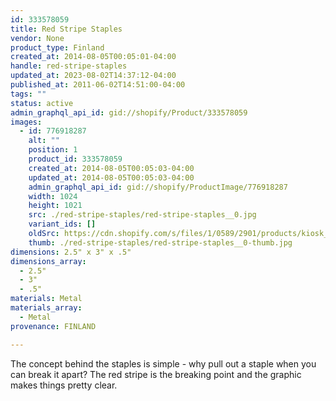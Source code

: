 ```yaml
---
id: 333578059
title: Red Stripe Staples
vendor: None
product_type: Finland
created_at: 2014-08-05T00:05:01-04:00
handle: red-stripe-staples
updated_at: 2023-08-02T14:37:12-04:00
published_at: 2011-06-02T14:51:00-04:00
tags: ""
status: active
admin_graphql_api_id: gid://shopify/Product/333578059
images:
  - id: 776918287
    alt: ""
    position: 1
    product_id: 333578059
    created_at: 2014-08-05T00:05:03-04:00
    updated_at: 2014-08-05T00:05:03-04:00
    admin_graphql_api_id: gid://shopify/ProductImage/776918287
    width: 1024
    height: 1021
    src: ./red-stripe-staples/red-stripe-staples__0.jpg
    variant_ids: []
    oldSrc: https://cdn.shopify.com/s/files/1/0589/2901/products/kiosk_fi_REDSTAPLES.jpeg?v=1407211503
    thumb: ./red-stripe-staples/red-stripe-staples__0-thumb.jpg
dimensions: 2.5" x 3" x .5"
dimensions_array:
  - 2.5"
  - 3"
  - .5"
materials: Metal
materials_array:
  - Metal
provenance: FINLAND

---
```


The concept behind the staples is simple - why pull out a staple when you can break it apart? The red stripe is the breaking point and the graphic makes things pretty clear.